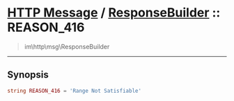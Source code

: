 # [HTTP Message](http.md) / [ResponseBuilder](http-ResponseBuilder.md) :: REASON_416
 > im\http\msg\ResponseBuilder
____

## Synopsis
```php
string REASON_416 = 'Range Not Satisfiable'
```
